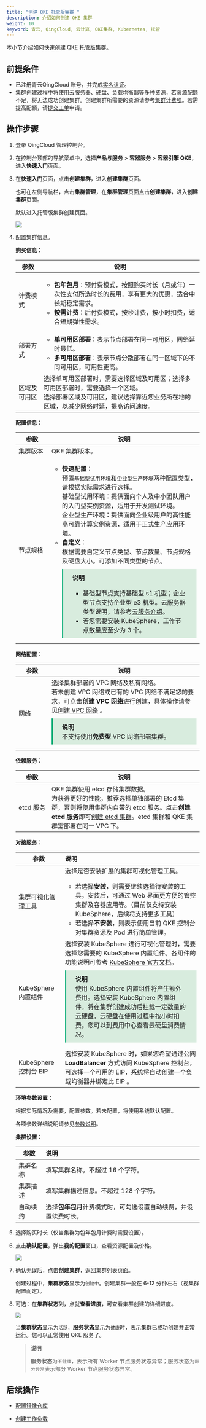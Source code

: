 ```yaml
---
title: "创建 QKE 托管版集群 "
description: 介绍如何创建 QKE 集群
weight: 10
keyword: 青云, QingCloud, 云计算, QKE集群, Kubernetes, 托管
---
```


本小节介绍如何快速创建 QKE 托管版集群。

## 前提条件

- 已注册青云QingCloud 账号，并完成[实名认证](/authorization/account/manual/account_aut/account_intro/)。
- 集群创建过程中将使用云服务器、硬盘、负载均衡器等多种资源，若资源配额不足，将无法成功创建集群。创建集群所需要的资源请参考[集群计费项](/container/qke_plus/billing/bill_des/)。若需提高配额，请[提交工单](https://console.qingcloud.com/tickets/)申请。

## 操作步骤

1. 登录 QingCloud 管理控制台。

2. 在控制台顶部的导航菜单中，选择**产品与服务** > **容器服务** > **容器引擎 QKE**，进入**快速入门**页面。
   
2. 在**快速入门**页面，点击**创建集群**，进入**创建集群**页面。
   
   也可在左侧导航栏，点击**集群管理**，在**集群管理**页面点击**创建集群**，进入**创建集群**页面。

   默认进入托管版集群创建页面。
   
   ![](../../_images/create_hosting_cluster.png)
   
4. 配置集群信息。

   **购买信息：**

   

   | 参数         | 说明                                                         |
   | ------------ | ------------------------------------------------------------ |
   | 计费模式     | <ul><li>**包年包月**：预付费模式，按照购买时长（月或年）一次性支付所选时长的费用，享有更大的优惠，适合中长期稳定需求。</li><li>**按需计费**：后付费模式，按秒计费，按小时扣费，适合短期弹性需求。</li></ul> |
   | 部署方式     | <ul><li>**单可用区部署**：表示节点部署在同一可用区，网络延时最低。</li><li>**多可用区部署**：表示节点分散部署在同一区域下的不同可用区，可用性更高。</li></ul> |
   | 区域及可用区 | 选择单可用区部署时，需要选择区域及可用区；选择多可用区部署时，需要选择一个区域。<br/>选择部署区域及可用区，建议选择靠近您业务所在地的区域，以减少网络时延，提高访问速度。 |

   

   **配置信息：**

   | <span style="display:inline-block;width:70px">参数</span> | 说明                                                         |
   | --------------------------------------------------------- | ------------------------------------------------------------ |
   | 集群版本                                                  | QKE 集群版本。                                               |
   | 节点规格                                                  | <ul><li>**快速配置**：</br>预置`基础型试用环境`和`企业型生产环境`两种配置类型，请根据实际需求进行选择。<br/>基础型试用环境：提供面向个人及中小团队用户的入门型实例资源，适用于开发测试环境。<br/>企业型生产环境：提供面向企业级用户的高性能高可靠计算实例资源，适用于正式生产应用环境。</li><li>**自定义**：<br/>根据需要自定义节点类型、节点数量、节点规格及硬盘大小。可添加不同类型的节点。<div style="background-color: #D8ECDE;padding: 10px 24px; margin: 10px 0;border-left:3px solid #00a971;"><b>说明</b><br/><ul><li>基础型节点支持基础型 s1 机型；企业型节点支持企业型 e3 机型。云服务器类型说明，请参考[云服务介绍](/compute/vm/intro/instance/)。</li>  <li>若您需要安装 KubeSphere，工作节点数量应至少为 3 个。</li> </div></li></ul> |

   

   **网络配置：**

   | <span style="display:inline-block;width:70px">参数</span> | 说明                                                         |
   | --------------------------------------------------------- | ------------------------------------------------------------ |
   | 网络                                                      | 选择集群部署的 VPC 网络及私有网络。<br/>若未创建 VPC 网络或已有的 VPC 网络不满足您的要求，可点击**创建 VPC 网络**进行创建，具体操作请参见[创建 VPC 网络](/network/vpc/manual/vpcnet/10_create_vpc/) 。<div style="background-color: #D8ECDE;padding: 10px 24px; margin: 10px 0;border-left:3px solid #00a971;"><b>说明</b><br/>不支持使用**免费型** VPC 网络部署集群。  </div> |

   **依赖服务：**

   | <span style="display:inline-block;width:70px">参数</span> | 说明                                                         |
   | --------------------------------------------------------- | ------------------------------------------------------------ |
   | etcd 服务                                                 | QKE 集群使用 etcd 存储集群数据。<br/>为获得更好的性能，推荐选择单独部署的 Etcd 集群，否则将使用集群内自带的 etcd 服务。点击**创建 etcd 服务**即可[创建 etcd 集群](/middware/etcd/quickstart/qs10_deploy_etcd/)。etcd 集群和 QKE 集群需部署在同一 VPC 下。 |

   

   **对接服务：**

   | 参数                   | 说明                                                         |
   | ---------------------- | :----------------------------------------------------------- |
   | 集群可视化管理工具     | 选择是否安装扩展的集群可视化管理工具。<br/><ul><li>若选择**安装**，则需要继续选择待安装的工具。安装后，可通过 Web 界面更方便的管控集群及容器应用等。（目前仅支持安装 KubeSphere，后续将支持更多工具）</li><li>若选择**不安装**，则表示使用当前 QKE 控制台对集群资源及 Pod 进行简单管理。</li></ul> |
   | KubeSphere  内置组件   | 选择安装 KubeSphere 进行可视化管理时，需要选择您需要的 KubeSphere 内置组件。各组件的功能说明可参考 [KubeSphere 官方文档](https://kubesphere.com.cn/docs/pluggable-components/)。<br/><div style="background-color: #D8ECDE;padding: 10px 24px; margin: 10px 0;border-left:3px solid #00a971;"><b>说明</b><br/>使用 KubeSphere 内置组件将产生额外费用。选择安装 KubeSphere 内置组件，将在集群创建成功后挂载一定数量的云硬盘，云硬盘在使用过程中按小时扣费。您可以到费用中心查看云硬盘消费情况。  </div> |
   | KubeSphere  控制台 EIP | 选择安装 KubeSphere 时，如果您希望通过公网 **LoadBalancer** 方式访问 KubeSphere 控制台，可选择一个可用的 EIP，系统将自动创建一个负载均衡器并绑定此 EIP 。 |

   **环境参数设置：**

   根据实际情况及需要，配置参数。若未配置，将使用系统默认配置。

   各项参数详细说明请参见[参数说明](../../manual/mgt_cluster/paras_cfg/#参数说明)。

   **集群设置：**

   | 参数     | 说明                                                         |
   | -------- | :----------------------------------------------------------- |
   | 集群名称 | 填写集群名称。不超过 16 个字符。                             |
   | 集群描述 | 填写集群描述信息。不超过 128 个字符。                        |
   | 自动续约 | 选择**包年包月**计费模式时，可勾选设置自动续费，并设置续费时长。 |

5. 选择购买时长（仅当集群为包年包月计费时需要设置）。

6. 点击**确认配置**，弹出**我的配置**窗口，查看资源配置及价格。

   ![](../../_images/create_myconfig.png)

7. 确认无误后，点击**创建集群**，返回集群列表页面。

   创建过程中，**集群状态**显示为`创建中`。创建集群一般在 6-12 分钟左右（视集群配置而定）。

8. 可选：在**集群状态**列，点就**查看进度**，可查看集群创建的详细进度。

   <img src="../../_images/creation_progress.png" style="zoom:80%;" />

   当**集群状态**显示为`活跃`，**服务状态**显示为`健康`时，表示集群已成功创建并正常运行。您可以正常使用 QKE 服务了。
   
   > **说明**
   >
   > **服务状态**为`不健康`，表示所有 Worker 节点服务状态异常；服务状态为`部分异常`表示部分 Worker 节点服务状态异常。

## 后续操作

- [配置镜像仓库](../cfg_mirror_repo/)

- [创建工作负载](../create_app/)

